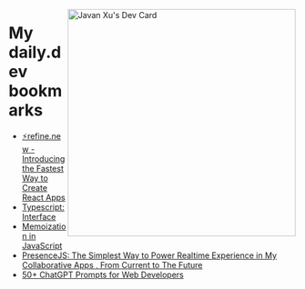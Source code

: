 
<a href="https://app.daily.dev/JavanXU"><img align="right" src="https://api.daily.dev/devcards/e45a150971844cd6959a94bb94e861ea.png?r=quw" width="400" alt="Javan Xu's Dev Card"/></a>

# My daily.dev bookmarks
<!-- daily.dev BOOKMARKS:START -->
- [⚡refine.new - Introducing the Fastest Way to Create React Apps](https://app.daily.dev/posts/OVFcGUbVu?utm_source=rss&utm_medium=bookmarks&utm_campaign=6ueXw3FRNQzpNtewCDbI6)
- [Typescript: Interface](https://app.daily.dev/posts/Ltmzvqnmu?utm_source=rss&utm_medium=bookmarks&utm_campaign=6ueXw3FRNQzpNtewCDbI6)
- [Memoization in JavaScript](https://app.daily.dev/posts/VDQnUJMR1?utm_source=rss&utm_medium=bookmarks&utm_campaign=6ueXw3FRNQzpNtewCDbI6)
- [PresenceJS: The Simplest Way to Power Realtime Experience in My Collaborative Apps , From Current to The Future](https://app.daily.dev/posts/iig8REE62?utm_source=rss&utm_medium=bookmarks&utm_campaign=6ueXw3FRNQzpNtewCDbI6)
- [50+ ChatGPT Prompts for Web Developers](https://app.daily.dev/posts/px9aBA8cC?utm_source=rss&utm_medium=bookmarks&utm_campaign=6ueXw3FRNQzpNtewCDbI6)
<!-- daily.dev BOOKMARKS:END -->
